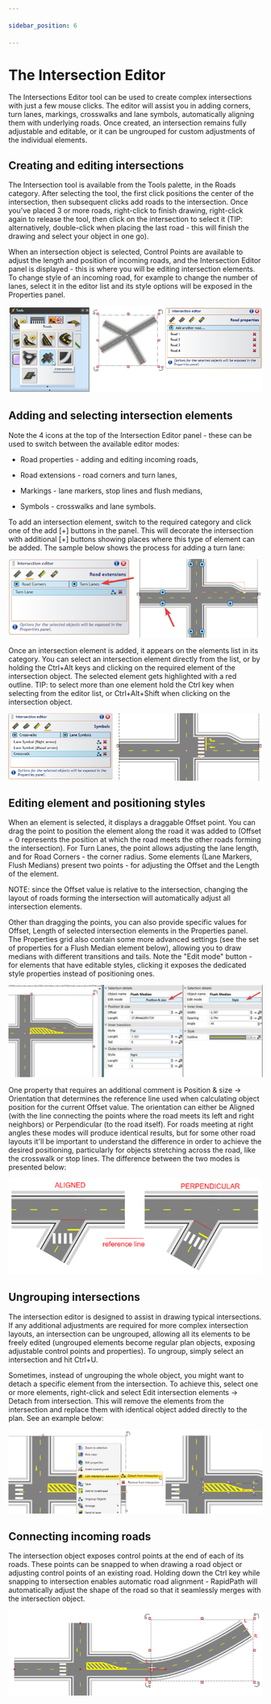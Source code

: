 ```yaml
---

sidebar_position: 6

---
```

# The Intersection Editor

The Intersections Editor tool can be used to create complex intersections with just a few mouse clicks. The editor will assist you in adding corners, turn lanes, markings, crosswalks and lane symbols, automatically aligning them with underlying roads. Once created, an intersection remains fully adjustable and editable, or it can be ungrouped for custom adjustments of the individual elements.

## Creating and editing intersections

The Intersection tool is available from the Tools palette, in the Roads category. After selecting the tool, the first click positions the center of the intersection, then subsequent clicks add roads to the intersection. Once you've placed 3 or more roads, right-click to finish drawing, right-click again to release the tool, then click on the intersection to select it (TIP: alternatively, double-click when placing the last road - this will finish the drawing and select your object in one go).  

When an intersection object is selected, Control Points are available to adjust the length and position of incoming roads, and the Intersection Editor panel is displayed - this is where you will be editing intersection elements. To change style of an incoming road, for example to change the number of lanes, select it in the editor list and its style options will be exposed in the Properties panel.  

 ![Selecting_intersection_tool](./assets/Selecting_intersection_tool.png)

## Adding and selecting intersection elements

Note the 4 icons at the top of the Intersection Editor panel - these can be used to switch between the available editor modes:

- Road properties - adding and editing incoming roads,

- Road extensions - road corners and turn lanes,

- Markings - lane markers, stop lines and flush medians,

- Symbols - crosswalks and lane symbols.

To add an intersection element, switch to the required category and click one of the add [+] buttons in the panel. This will decorate the intersection with additional [+] buttons showing places where this type of element can be added. The sample below shows the process for adding a turn lane:

 ![Adding_intersection_elements](./assets/Adding_intersection_elements.png)

Once an intersection element is added, it appears on the elements list in its category. You can select an intersection element directly from the list, or by holding the Ctrl+Alt keys and clicking on the required element of the intersection object. The selected element gets highlighted with a red outline. TIP: to select more than one element hold the Ctrl key when selecting from the editor list, or Ctrl+Alt+Shift when clicking on the intersection object.  

 ![Selecting_intersection_elements](./assets/Selecting_intersection_elements.png)

## Editing element and positioning styles

When an element is selected, it displays a draggable Offset point. You can drag the point to position the element along the road it was added to (Offset = 0 represents the position at which the road meets the other roads forming the intersection). For Turn Lanes, the point allows adjusting the lane length, and for Road Corners - the corner radius. Some elements (Lane Markers, Flush Medians) present two points - for adjusting the Offset and the Length of the element.

NOTE: since the Offset value is relative to the intersection, changing the layout of roads forming the intersection will automatically adjust all intersection elements.

Other than dragging the points, you can also provide specific values for Offset, Length of selected intersection elements in the Properties panel. The Properties grid also contain some more advanced settings (see the set of properties for a Flush Median element below), allowing you to draw medians with different transitions and tails. Note the "Edit mode" button - for elements that have editable styles, clicking it exposes the dedicated style properties instead of positioning ones.

 ![Editing_element_styles](./assets/Editing_element_styles.png)

One property that requires an additional comment is Position & size -> Orientation that determines the reference line used when calculating object position for the current Offset value. The orientation can either be Aligned (with the line connecting the points where the road meets its left and right neighbors) or Perpendicular (to the road itself). For roads meeting at right angles these modes will produce identical results,
but for some other road layouts it'll be important to understand the difference in order to achieve the desired positioning, particularly for objects stretching across the road, like the crosswalk or stop lines. The difference between the two modes is presented below:

 ![Line_orientation](./assets/Line_orientation.png)

## Ungrouping intersections

The intersection editor is designed to assist in drawing typical intersections. If any additional adjustments are required for more complex intersection layouts, an intersection can be ungrouped, allowing all its elements to be freely edited (ungrouped elements become regular plan objects, exposing adjustable control points and properties). To ungroup, simply select an intersection and hit Ctrl+U.

Sometimes, instead of ungrouping the whole object, you might want to detach a specific element from the intersection. To achieve this, select one or more elements, right-click and select Edit intersection elements -> Detach from intersection. This will remove the elements from the intersection and replace them with identical object added directly to the plan. See an example below:

![Ungrouping_intersections](./assets/Ungrouping_intersections.png)

## Connecting incoming roads

The intersection object exposes control points at the end of each of its roads. These points can be snapped to when drawing a road object or adjusting control points of an existing road. Holding down the Ctrl key while snapping to intersection enables automatic road alignment - RapidPath will automatically adjust the shape of the road so that it seamlessly merges with the intersection object.

 ![Connecting_roads](./assets/Connecting_roads.png)
